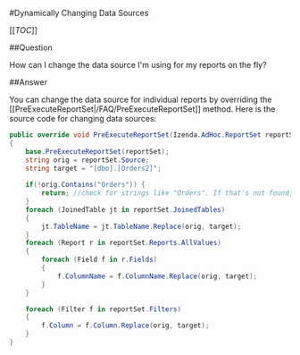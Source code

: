 #Dynamically Changing Data Sources

[[_TOC_]]

##Question

How can I change the data source I'm using for my reports on the fly?

##Answer

You can change the data source for individual reports by overriding the [[PreExecuteReportSet|/FAQ/PreExecuteReportSet]] method. Here is the source code for changing data sources:

```csharp
public override void PreExecuteReportSet(Izenda.AdHoc.ReportSet reportSet) 
{ 
    base.PreExecuteReportSet(reportSet);
    string orig = reportSet.Source;
    string target = "[dbo].[Orders2]"; 
    
    if(!orig.Contains("Orders")) {
        return; //check for strings like "Orders". If that's not found, we return.
    }
    foreach (JoinedTable jt in reportSet.JoinedTables) 
    { 
        jt.TableName = jt.TableName.Replace(orig, target); 
    } 
    foreach (Report r in reportSet.Reports.AllValues) 
    { 
        foreach (Field f in r.Fields) 
        { 
            f.ColumnName = f.ColumnName.Replace(orig, target); 
        } 
    } 

    foreach (Filter f in reportSet.Filters) 
    { 
        f.Column = f.Column.Replace(orig, target); 
    } 
} 
```